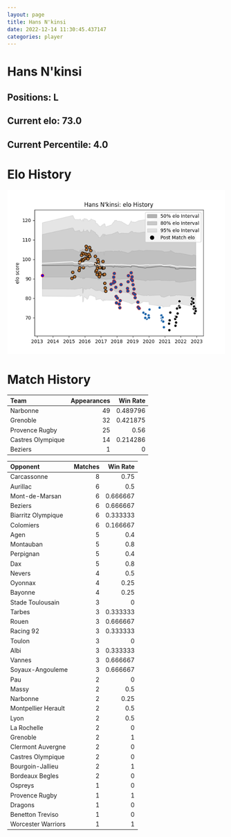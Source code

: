 ```yaml
---  
layout: page  
title: Hans N'kinsi  
date: 2022-12-14 11:30:45.437147  
categories: player  
---
```

# Hans N'kinsi

## Positions: L

## Current elo: 73.0

## Current Percentile: 4.0

# Elo History


![elo history](history_HansN'kinsi.png)
# Match History


| Team              |   Appearances |   Win Rate |
|:------------------|--------------:|-----------:|
| Narbonne          |            49 |   0.489796 |
| Grenoble          |            32 |   0.421875 |
| Provence Rugby    |            25 |   0.56     |
| Castres Olympique |            14 |   0.214286 |
| Beziers           |             1 |   0        |

| Opponent            |   Matches |   Win Rate |
|:--------------------|----------:|-----------:|
| Carcassonne         |         8 |   0.75     |
| Aurillac            |         6 |   0.5      |
| Mont-de-Marsan      |         6 |   0.666667 |
| Beziers             |         6 |   0.666667 |
| Biarritz Olympique  |         6 |   0.333333 |
| Colomiers           |         6 |   0.166667 |
| Agen                |         5 |   0.4      |
| Montauban           |         5 |   0.8      |
| Perpignan           |         5 |   0.4      |
| Dax                 |         5 |   0.8      |
| Nevers              |         4 |   0.5      |
| Oyonnax             |         4 |   0.25     |
| Bayonne             |         4 |   0.25     |
| Stade Toulousain    |         3 |   0        |
| Tarbes              |         3 |   0.333333 |
| Rouen               |         3 |   0.666667 |
| Racing 92           |         3 |   0.333333 |
| Toulon              |         3 |   0        |
| Albi                |         3 |   0.333333 |
| Vannes              |         3 |   0.666667 |
| Soyaux-Angouleme    |         3 |   0.666667 |
| Pau                 |         2 |   0        |
| Massy               |         2 |   0.5      |
| Narbonne            |         2 |   0.25     |
| Montpellier Herault |         2 |   0.5      |
| Lyon                |         2 |   0.5      |
| La Rochelle         |         2 |   0        |
| Grenoble            |         2 |   1        |
| Clermont Auvergne   |         2 |   0        |
| Castres Olympique   |         2 |   0        |
| Bourgoin-Jallieu    |         2 |   1        |
| Bordeaux Begles     |         2 |   0        |
| Ospreys             |         1 |   0        |
| Provence Rugby      |         1 |   1        |
| Dragons             |         1 |   0        |
| Benetton Treviso    |         1 |   0        |
| Worcester Warriors  |         1 |   1        |